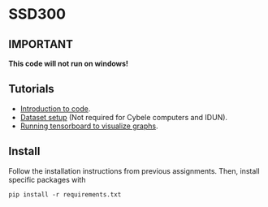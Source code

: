 # SSD300


## IMPORTANT
**This code will not run on windows!**
## Tutorials
- [Introduction to code](notebooks/code_introduction.ipynb).
- [Dataset setup](tutorials/dataset_setup.md) (Not required for Cybele computers and IDUN).
- [Running tensorboard to visualize graphs](tutorials/tensorboard.md).


## Install
Follow the installation instructions from previous assignments.
Then, install specific packages with

```
pip install -r requirements.txt
```

